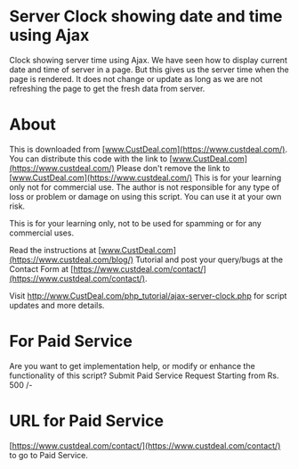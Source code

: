 # Server Clock showing date and time using Ajax
Clock showing server time using Ajax. We have seen how to display current date and time of server in a page. But this gives us the server time when the page is rendered. It does not change or update as long as we are not refreshing the page to get the fresh data from server.

# About 
This is downloaded from [www.CustDeal.com](https://www.custdeal.com/). 
You can distribute this code with the link to [www.CustDeal.com](https://www.custdeal.com/)
Please don't  remove the link to [www.CustDeal.com](https://www.custdeal.com/) 
This is for your learning only not for commercial use. 
The author is not responsible for any type of loss or problem or damage on using this script.
You can use it at your own risk.

This is for your learning only, not to be used for spamming or for any commercial uses. 

Read the instructions at [www.CustDeal.com](https://www.custdeal.com/blog/)  Tutorial and post your query/bugs at the Contact Form at [https://www.custdeal.com/contact/](https://www.custdeal.com/contact/). 

Visit http://www.CustDeal.com/php_tutorial/ajax-server-clock.php  for script updates and more details. 


# For Paid Service
Are you want to get implementation help, or modify or enhance the functionality of this script? Submit Paid Service Request Starting from Rs. 500 /-

# URL for Paid Service
[https://www.custdeal.com/contact/](https://www.custdeal.com/contact/) to go to Paid Service. 
